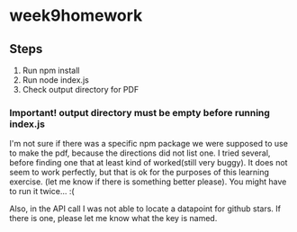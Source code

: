 # week9homework

## Steps

1) Run npm install
2) Run node index.js
3) Check output directory for PDF

### Important! output directory must be empty before running index.js

I'm not sure if there was a specific npm package we were supposed to use to make the pdf, because the directions did not list one. I tried several, before finding one that at least kind of worked(still very buggy). It does not seem to work perfectly, but that is ok for the purposes of this learning exercise. (let me know if there is something better please). You might have to run it twice... :(

Also, in the API call I was not able to locate a datapoint for github stars. If there is one, please let me know what the key is named.